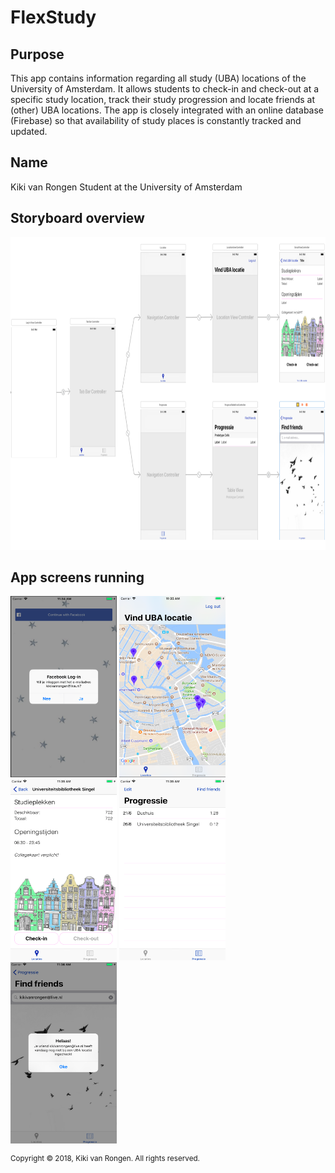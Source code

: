 # FlexStudy

## Purpose
This app contains information regarding all study (UBA) locations of the University of Amsterdam. It allows students to check-in and check-out
at a specific study location, track their study progression and locate friends at (other) UBA locations. The app is closely integrated with an online
database (Firebase) so that availability of study places is constantly tracked and updated. 

## Name
Kiki van Rongen
Student at the University of Amsterdam

## Storyboard overview
<img src=https://github.com/kikivanrongen/FlexStudy/blob/master/doc/Storyboard%20overview.png alt="storyboard" width="800" height="500">

## App screens running
<p float="left">
  <img src=https://github.com/kikivanrongen/FlexStudy/blob/master/doc/Scherm1.png alt="scherm 1" width="170" height="290" />
  <img src=https://github.com/kikivanrongen/FlexStudy/blob/master/doc/Scherm2.png alt="scherm 2" width="170" height="290" />
  <img src=https://github.com/kikivanrongen/FlexStudy/blob/master/doc/Scherm3.png alt="scherm 3" width="170" height="290" />
  <img src=https://github.com/kikivanrongen/FlexStudy/blob/master/doc/Scherm4.png alt="scherm 4" width="170" height="290" />
  <img src=https://github.com/kikivanrongen/FlexStudy/blob/master/doc/Scherm5.png alt="scherm 5" width="170" height="290" />
</p>
 

<sup>Copyright © 2018, Kiki van Rongen. All rights reserved.</sup>
